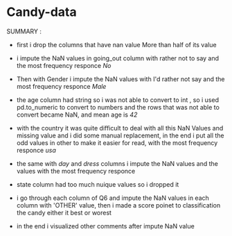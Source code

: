 # Candy-data
SUMMARY :
*   first i drop the columns that have nan value More than half of its value

*   i impute the NaN values in going_out column with rather not to say and the most frequency responce *No*

*  Then with Gender i impute the NaN values with I'd rather not say and the most frequency responce *Male*

*  the age column had string so i was not able to convert to int , so i used pd.to_numeric to convert to numbers and the rows that was not able to convert became NaN, and mean age is *42*

*   with the country it was quite difficult to deal with all this NaN Values and missing value and i did some manual replacement, in the end i put all the odd values in other to make it easier for read, with the most frequency responce *usa*


*  the same with *day* and *dress* columns i impute the NaN values and the values with the most frequency responce

*   state column had too much nuique values so i dropped it

*  i go through each column of Q6 and impute the NaN values in each column with 'OTHER' value, then i made a score poinet to 
classification  the candy either it best or worest

*  in the end i visualized other comments after impute NaN value  

